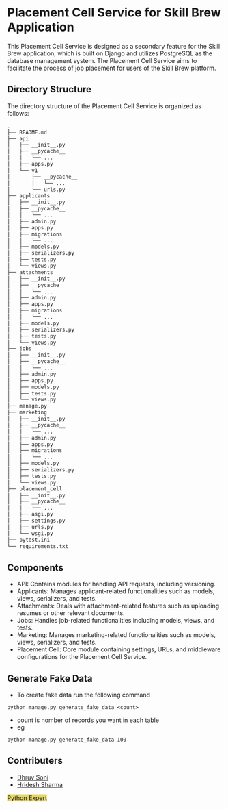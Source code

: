 # Placement Cell Service for Skill Brew Application
This Placement Cell Service is designed as a secondary feature for the Skill Brew application, which is built on Django and utilizes PostgreSQL as the database management system. The Placement Cell Service aims to facilitate the process of job placement for users of the Skill Brew platform.

## Directory Structure
The directory structure of the Placement Cell Service is organized as follows:
```bash
.
├── README.md
├── api
│   ├── __init__.py
│   ├── __pycache__
│   │   └── ...
│   ├── apps.py
│   └── v1
│       ├── __pycache__
│       │   └── ...
│       └── urls.py
├── applicants
│   ├── __init__.py
│   ├── __pycache__
│   │   └── ...
│   ├── admin.py
│   ├── apps.py
│   ├── migrations
│   │   └── ...
│   ├── models.py
│   ├── serializers.py
│   ├── tests.py
│   └── views.py
├── attachments
│   ├── __init__.py
│   ├── __pycache__
│   │   └── ...
│   ├── admin.py
│   ├── apps.py
│   ├── migrations
│   │   └── ...
│   ├── models.py
│   ├── serializers.py
│   ├── tests.py
│   └── views.py
├── jobs
│   ├── __init__.py
│   ├── __pycache__
│   │   └── ...
│   ├── admin.py
│   ├── apps.py
│   ├── models.py
│   ├── tests.py
│   └── views.py
├── manage.py
├── marketing
│   ├── __init__.py
│   ├── __pycache__
│   │   └── ...
│   ├── admin.py
│   ├── apps.py
│   ├── migrations
│   │   └── ...
│   ├── models.py
│   ├── serializers.py
│   ├── tests.py
│   └── views.py
├── placement_cell
│   ├── __init__.py
│   ├── __pycache__
│   │   └── ...
│   ├── asgi.py
│   ├── settings.py
│   ├── urls.py
│   └── wsgi.py
├── pytest.ini
└── requirements.txt
``` 

## Components
- API: Contains modules for handling API requests, including versioning.
- Applicants: Manages applicant-related functionalities such as models, views, serializers, and tests.
- Attachments: Deals with attachment-related features such as uploading resumes or other relevant documents.
- Jobs: Handles job-related functionalities including models, views, and tests.
- Marketing: Manages marketing-related functionalities such as models, views, serializers, and tests.
- Placement Cell: Core module containing settings, URLs, and middleware configurations for the Placement Cell Service.

## Generate Fake Data
- To create fake data run the following command
```shell
python manage.py generate_fake_data <count>
```
- count is nomber of records you want in each table
- eg 
```shell
python manage.py generate_fake_data 100
```
## Contributers

- [Dhruv Soni](https://github.com/Dhruv-net)
- [Hridesh Sharma](https://github.com/hridesh-net)


<span style='background-color: #E3D462;'>Python Expert</span>
